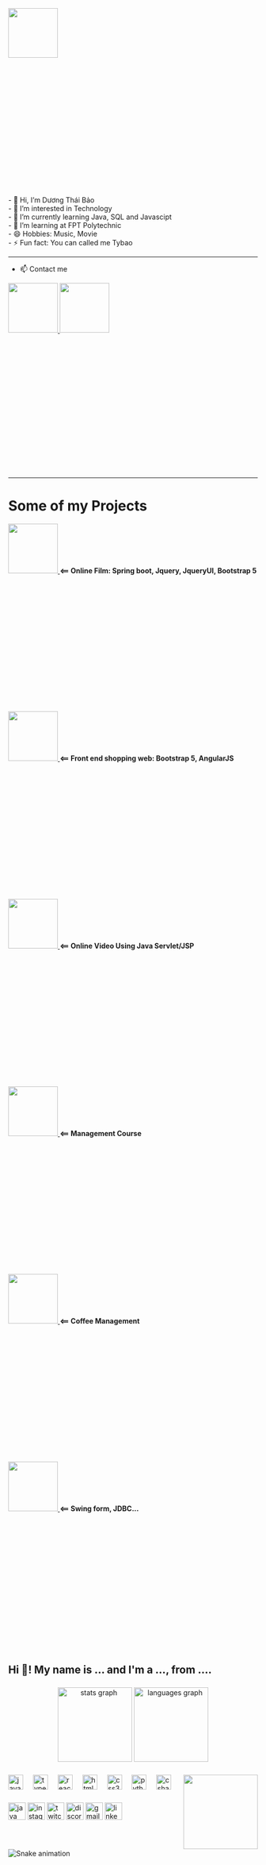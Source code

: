 <html>
<div style="width:100%;height:0;padding-bottom:75%;position:relative;">
   <img src="https://i.giphy.com/media/v1.Y2lkPTc5MGI3NjExajM4eXFqeHFtNzd0M2dvMmxtNzlzYnZzYnVreDJoc3d0MzZxc3UwaCZlcD12MV9pbnRlcm5hbF9naWZfYnlfaWQmY3Q9Zw/RKpIEiPZs2eaBQH6Cg/giphy.gif" width="100px" 
    height="100px">
</div>
<div>
- 👋 Hi, I’m Dương Thái Bảo <br>
- 👀 I’m interested in Technology  <br>
- 🌱 I’m currently learning Java, SQL and Javascipt  <br>
- 🏫 I’m learning at FPT Polytechnic  <br>
- 😄 Hobbies: Music, Movie  <br>
- ⚡ Fun fact: You can called me Tybao  <br>
</div>

<hr>

  - 📫 Contact me
<div style="width:100%;height:0;padding-bottom:75%;position:relative;">
  <a href="https://www.facebook.com/profile.php?id=100034629843166">
    <img src="https://media.giphy.com/media/v1.Y2lkPTc5MGI3NjExeHduazUwYWFsajZnMmMybGFxdnR6ZTVyc25xMTVseXExbXZrcW8ydCZlcD12MV9pbnRlcm5hbF9naWZfYnlfaWQmY3Q9Zw/ijEiXYEo9DBxm/giphy.gif" width="100px"  
     height="100px">
  <a/>
    
  <a href="https://anotepad.com/notes/dmk628d8">
   <img src="https://i.giphy.com/media/v1.Y2lkPTc5MGI3NjExMHg4Zmgyejl2cHM3ajNmdWNjcG5nd3k3MXN6OGk3bTl6azZtYm15NCZlcD12MV9pbnRlcm5hbF9naWZfYnlfaWQmY3Q9Zw/ZFQpS0Pp3FW638MSf6/giphy.gif" width="100px" 
    height="100px">
  <a/>
</div>
  
<hr>
<h1><strong>Some of my Projects</strong></h1>
<div>

<div style="width:100%;height:0;padding-bottom:75%;position:relative;">
   <a href="https://github.com/baoduong24804/asm_jv5">
     <img src="https://i.giphy.com/media/v1.Y2lkPTc5MGI3NjExcHd1bzd1a29ucm13MjRnbDB0dHA2aHA5M20wNTQ0cGhybjY1NjkxeiZlcD12MV9pbnRlcm5hbF9naWZfYnlfaWQmY3Q9Zw/d9mkbc1QkvBnHthaQp/giphy.gif" width="100px"  height="100px">
   <a/>
      <span><strong> <== Online Film: Spring boot, Jquery, JqueryUI, Bootstrap 5</strong></span>
</div>
  
   
<div style="width:100%;height:0;padding-bottom:75%;position:relative;">
   <a href="https://github.com/baoduong24804/web_ban_hang">
     <img src="https://i.giphy.com/media/v1.Y2lkPTc5MGI3NjExcHd1bzd1a29ucm13MjRnbDB0dHA2aHA5M20wNTQ0cGhybjY1NjkxeiZlcD12MV9pbnRlcm5hbF9naWZfYnlfaWQmY3Q9Zw/d9mkbc1QkvBnHthaQp/giphy.gif" width="100px"  height="100px">
   <a/>
      <span><strong> <== Front end shopping web: Bootstrap 5, AngularJS</strong></span>
</div>

<div style="width:100%;height:0;padding-bottom:75%;position:relative;">
   <a href="https://github.com/baoduong24804/web_watchvideo">
     <img src="https://i.giphy.com/media/v1.Y2lkPTc5MGI3NjExcHd1bzd1a29ucm13MjRnbDB0dHA2aHA5M20wNTQ0cGhybjY1NjkxeiZlcD12MV9pbnRlcm5hbF9naWZfYnlfaWQmY3Q9Zw/d9mkbc1QkvBnHthaQp/giphy.gif" width="100px"  height="100px">
   <a/>
      <span><strong> <== Online Video Using Java Servlet/JSP</strong></span>
</div>

<div style="width:100%;height:0;padding-bottom:75%;position:relative;">
   <a href="https://github.com/baoduong24804/Management-Course">
     <img src="https://i.giphy.com/media/v1.Y2lkPTc5MGI3NjExcHd1bzd1a29ucm13MjRnbDB0dHA2aHA5M20wNTQ0cGhybjY1NjkxeiZlcD12MV9pbnRlcm5hbF9naWZfYnlfaWQmY3Q9Zw/d9mkbc1QkvBnHthaQp/giphy.gif" width="100px"  height="100px">
   <a/>
      <span><strong> <== Management Course</strong></span>
</div>

<div style="width:100%;height:0;padding-bottom:75%;position:relative;">
   <a href="https://github.com/baoduong24804/duan_quanly_coffee">
     <img src="https://i.giphy.com/media/v1.Y2lkPTc5MGI3NjExcHd1bzd1a29ucm13MjRnbDB0dHA2aHA5M20wNTQ0cGhybjY1NjkxeiZlcD12MV9pbnRlcm5hbF9naWZfYnlfaWQmY3Q9Zw/d9mkbc1QkvBnHthaQp/giphy.gif" width="100px"  height="100px">
   <a/>
      <span><strong> <== Coffee Management</strong></span>
</div>

<div style="width:100%;height:0;padding-bottom:75%;position:relative;">
   <a href="https://github.com/baoduong24804/java3">
     <img src="https://i.giphy.com/media/v1.Y2lkPTc5MGI3NjExcHd1bzd1a29ucm13MjRnbDB0dHA2aHA5M20wNTQ0cGhybjY1NjkxeiZlcD12MV9pbnRlcm5hbF9naWZfYnlfaWQmY3Q9Zw/d9mkbc1QkvBnHthaQp/giphy.gif" width="100px"  height="100px">
   <a/>
      <span><strong> <== Swing form, JDBC...</strong></span>
</div>

<h2 align="left">Hi 👋! My name is ... and I'm a ..., from ....</h2>

###

<div align="center">
  <img src="https://github-readme-stats.vercel.app/api?username=maurodesouza&hide_title=false&hide_rank=false&show_icons=true&include_all_commits=true&count_private=true&disable_animations=false&theme=dracula&locale=en&hide_border=false" height="150" alt="stats graph"  />
  <img src="https://github-readme-stats.vercel.app/api/top-langs?username=maurodesouza&locale=en&hide_title=false&layout=compact&card_width=320&langs_count=5&theme=dracula&hide_border=false" height="150" alt="languages graph"  />
</div>

###

<img align="right" height="150" src="https://i.imgflip.com/65efzo.gif"  />

###

<div align="left">
  <img src="https://cdn.jsdelivr.net/gh/devicons/devicon/icons/javascript/javascript-original.svg" height="30" alt="javascript logo"  />
  <img width="12" />
  <img src="https://cdn.jsdelivr.net/gh/devicons/devicon/icons/typescript/typescript-original.svg" height="30" alt="typescript logo"  />
  <img width="12" />
  <img src="https://cdn.jsdelivr.net/gh/devicons/devicon/icons/react/react-original.svg" height="30" alt="react logo"  />
  <img width="12" />
  <img src="https://cdn.jsdelivr.net/gh/devicons/devicon/icons/html5/html5-original.svg" height="30" alt="html5 logo"  />
  <img width="12" />
  <img src="https://cdn.jsdelivr.net/gh/devicons/devicon/icons/css3/css3-original.svg" height="30" alt="css3 logo"  />
  <img width="12" />
  <img src="https://cdn.jsdelivr.net/gh/devicons/devicon/icons/python/python-original.svg" height="30" alt="python logo"  />
  <img width="12" />
  <img src="https://cdn.jsdelivr.net/gh/devicons/devicon/icons/csharp/csharp-original.svg" height="30" alt="csharp logo"  />
</div>

###

<div align="left">
  <img src="https://img.shields.io/static/v1?message=Java&logo=java&label=&color=FF0000&logoColor=white&labelColor=&style=for-the-badge" height="35" alt="java logo"  />
  <img src="https://img.shields.io/static/v1?message=Instagram&logo=instagram&label=&color=E4405F&logoColor=white&labelColor=&style=for-the-badge" height="35" alt="instagram logo"  />
  <img src="https://img.shields.io/static/v1?message=Twitch&logo=twitch&label=&color=9146FF&logoColor=white&labelColor=&style=for-the-badge" height="35" alt="twitch logo"  />
  <img src="https://img.shields.io/static/v1?message=Discord&logo=discord&label=&color=7289DA&logoColor=white&labelColor=&style=for-the-badge" height="35" alt="discord logo"  />
  <img src="https://img.shields.io/static/v1?message=Gmail&logo=gmail&label=&color=D14836&logoColor=white&labelColor=&style=for-the-badge" height="35" alt="gmail logo"  />
  <img src="https://img.shields.io/static/v1?message=LinkedIn&logo=linkedin&label=&color=0077B5&logoColor=white&labelColor=&style=for-the-badge" height="35" alt="linkedin logo"  />
</div>

###

<br clear="both">

<img src="https://raw.githubusercontent.com/maurodesouza/maurodesouza/output/snake.svg" alt="Snake animation" />

###


<html/>
